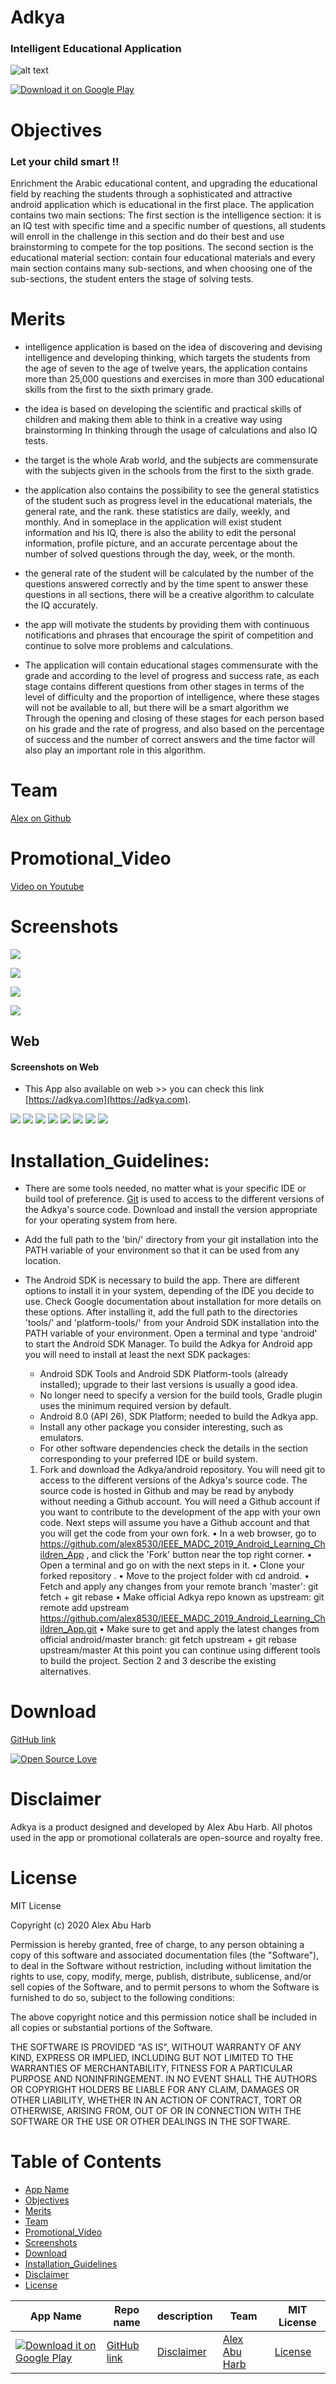 #  Adkya  
### Intelligent Educational Application
![alt text](https://6.top4top.net/p_14293alz41.png)

 [![Download it on Google Play](https://raw.githubusercontent.com/tamzi/ReadMe-MasterTemplates/master/android/images/gplay.png)](https://play.google.com/store/apps/details?id=com.arapeak.adkya)


# Objectives
### Let your child smart !!
Enrichment the Arabic educational content, and upgrading the educational field by reaching the students through a sophisticated and attractive android application which is educational in the first place.
The application contains two main sections:
The first section is the intelligence section: it is an IQ test with specific time and a specific number of questions, all students will enroll in the challenge in this section and do their best and use brainstorming to compete for the top positions.
The second section is the educational material section: contain four educational materials and every main section contains many sub-sections, and when choosing one of the sub-sections, the student enters the stage of solving tests.


# Merits 
- intelligence application is based on the idea of discovering and devising intelligence and developing thinking, which targets the students from the age of seven to the age of twelve years, the application contains more than 25,000 questions and exercises in more than 300 educational skills from the first to the sixth primary grade.


- the idea is based on developing the scientific and practical skills of children and making them able to think in a creative way using brainstorming In thinking through the usage of calculations and also IQ tests. 


- the target is the whole Arab world, and the subjects are commensurate with the subjects given in the schools from the first to the sixth grade.
- the application also contains the possibility to see the general statistics of the student such as progress level in the educational materials, the general rate, and the rank. these statistics are daily, weekly, and monthly. And in someplace in the application will exist student information and his IQ, there is also the ability to edit the personal information, profile picture, and an accurate percentage about the number of solved questions through the day, week, or the month.
- the general rate of the student will be calculated by the number of the questions answered correctly and by the time spent to answer these questions in all sections, there will be a creative algorithm to calculate the IQ accurately.
- the app will motivate the students by providing them with continuous notifications and phrases that encourage the spirit of competition and continue to solve more problems and calculations.
- The application will contain educational stages commensurate with the grade  and according to the level of progress and success rate, as each stage contains different questions from other stages in terms of the level of difficulty and the proportion of intelligence, where these stages will not be available to all, but there will be a smart algorithm we Through the opening and closing of these stages for each person based on his grade and the rate of progress, and also based on the percentage of success and the number of correct answers and the time factor will also play an important role in this algorithm.



# Team

[Alex on Github](https://github.com/alex8530/)

# Promotional_Video
[Video on Youtube](https://www.youtube.com/watch?v=qUkKAau_fmE/)
 

 # Screenshots
<p float="left">
  <img src="https://5.top4top.net/p_1429xtabf1.png"    />
</p> 


 
<p float="left">
      <img src="https://1.top4top.net/p_1429x3zgy2.png"   /> 
</p>


 
<p float="left">
  <img src="https://2.top4top.net/p_14297gknw3.png"    />
     
</p>


 
<p float="left">
  <img src="https://3.top4top.net/p_1429q3dsn4.png"   />
 
</p>


## Web
####  Screenshots on Web
- This App also available on web >> you can check this link [https://adkya.com](https://adkya.com).
 
<p float="left">
  <img src="https://www4.0zz0.com/2019/12/20/23/664813010.png"   />
  <img src="https://www4.0zz0.com/2019/12/20/23/876435130.png"   />
   <img src="https://www4.0zz0.com/2019/12/20/23/660411328.png"   />
 
   <img src="https://www4.0zz0.com/2019/12/20/23/847833170.png"   />
   
   <img src="https://www4.0zz0.com/2019/12/20/23/986645629.png"   />
   
   <img src="https://www4.0zz0.com/2019/12/20/23/346996645.png"   />
   
   <img src="https://www4.0zz0.com/2019/12/20/23/797181609.png"   />
   
   <img src="https://www4.0zz0.com/2019/12/20/23/457871780.png"   />

  

</p>

# Installation_Guidelines:
- There are some tools needed, no matter what is your specific IDE or build tool of preference.
  [Git](https://git-scm.com/)  is used to access to the different versions of the Adkya's source code. Download and install the version appropriate for your operating system from here. 

- Add the full path to the 'bin/' directory from your git installation into the PATH variable of your environment so that it can be used from any location.

- The Android SDK is necessary to build the app. There are different options to install it in your system, depending of the IDE you decide to use. Check Google documentation about installation for more details on these options. After installing it, add the full path to the directories 'tools/' and 'platform-tools/' from your Android SDK installation into the PATH variable of your environment.
  Open a terminal and type 'android' to start the Android SDK Manager. To build the Adkya for Android app you will need to install at least the next SDK packages:
  - Android SDK Tools and Android SDK Platform-tools (already installed); upgrade to their last versions is usually a good idea.
  -	No longer need to specify a version for the build tools, Gradle plugin uses the minimum required version by default.
  -	Android 8.0 (API 26), SDK Platform; needed to build the Adkya app.
  - Install any other package you consider interesting, such as emulators.
  - For other software dependencies check the details in the section corresponding to your preferred IDE or build system.
  1. Fork and download the Adkya/android repository.
     You will need git to access to the different versions of the Adkya's source code. The source code is hosted in Github and may be read by anybody without needing a Github account. You will need a Github account if you want to contribute to the development of the app with your own code.
     Next steps will assume you have a Github account and that you will get the code from your own fork.
      •	In a web browser, go to https://github.com/alex8530/IEEE_MADC_2019_Android_Learning_Children_App , and click the 'Fork' button near the top right corner.
      •	Open a terminal and go on with the next steps in it.
      •	Clone your forked repository .
      •	Move to the project folder with cd android.
      •	Fetch and apply any changes from your remote branch 'master': git fetch + git rebase
      •	Make official Adkya repo known as upstream: git remote add upstream https://github.com/alex8530/IEEE_MADC_2019_Android_Learning_Children_App.git
      •	Make sure to get and apply the latest changes from official android/master branch: git fetch upstream + git rebase upstream/master
      At this point you can continue using different tools to build the project. Section 2 and 3 describe the existing alternatives.

  
# Download
[GitHub link](https://github.com/alex8530/IEEE_MADC_2019_Android_Learning_Children_App/)

[![Open Source Love](https://badges.frapsoft.com/os/v2/open-source-200x33.png?v=103)](https://github.com/alex8530/IEEE_MADC_2019_Android_Learning_Children_App/)  




# Disclaimer
Adkya is a product designed and developed by Alex Abu Harb.  All photos used in the app or promotional collaterals are open-source and royalty free.

 
# License
MIT License

Copyright (c) 2020 Alex Abu Harb

Permission is hereby granted, free of charge, to any person obtaining a copy
of this software and associated documentation files (the "Software"), to deal
in the Software without restriction, including without limitation the rights
to use, copy, modify, merge, publish, distribute, sublicense, and/or sell
copies of the Software, and to permit persons to whom the Software is
furnished to do so, subject to the following conditions:

The above copyright notice and this permission notice shall be included in all
copies or substantial portions of the Software.

THE SOFTWARE IS PROVIDED "AS IS", WITHOUT WARRANTY OF ANY KIND, EXPRESS OR
IMPLIED, INCLUDING BUT NOT LIMITED TO THE WARRANTIES OF MERCHANTABILITY,
FITNESS FOR A PARTICULAR PURPOSE AND NONINFRINGEMENT. IN NO EVENT SHALL THE
AUTHORS OR COPYRIGHT HOLDERS BE LIABLE FOR ANY CLAIM, DAMAGES OR OTHER
LIABILITY, WHETHER IN AN ACTION OF CONTRACT, TORT OR OTHERWISE, ARISING FROM,
OUT OF OR IN CONNECTION WITH THE SOFTWARE OR THE USE OR OTHER DEALINGS IN THE
SOFTWARE.
 

# Table of Contents
- [App Name](#adkya)
- [Objectives](#objectives)
- [Merits](#merits)
- [Team](#team)
- [Promotional_Video](#promotional_video)
- [Screenshots](#screenshots)
- [Download](#download)
- [Installation_Guidelines](#installation_guidelines)
- [Disclaimer](#disclaimer)
- [License](#license)

 
| App Name      | Repo name     |description    | Team          |MIT License     |   
| ------------- | ------------- | ------------- | ------------- |  ------------- |  
| [![Download it on Google Play](https://raw.githubusercontent.com/tamzi/ReadMe-MasterTemplates/master/android/images/gplay.png)](https://play.google.com/store/apps/details?id=com.arapeak.adkya)| [GitHub link](https://github.com/alex8530/IEEE_MADC_2019_Android_Learning_Children_App/)  | [Disclaimer](#disclaimer)  |[Alex Abu Harb](https://github.com/alex8530/)|[License](#license)  |  
